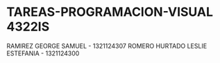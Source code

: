 # TAREAS-PROGRAMACION-VISUAL 4322IS
RAMIREZ GEORGE SAMUEL - 1321124307
ROMERO HURTADO LESLIE ESTEFANIA - 1321124300
